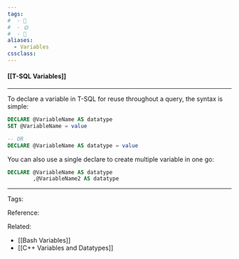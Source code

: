 ```yaml
---
tags:
#  - 🌱️
#  - 🌞️
#  - 🌲️
aliases: 
  - Variables
cssclass: 
---
```


#### [[T-SQL Variables]]

---

To declare a variable in T-SQL for reuse throughout a query, the syntax is simple:

```sql
DECLARE @VariableName AS datatype
SET @VariableName = value

-- OR
DECLARE @VariableName AS datatype = value
```

You can also use a single declare to create multiple variable in one go:

```sql
DECLARE @VariableName AS datatype
		,@VariableName2 AS datatype
```

---
Tags: 

Reference:

Related:
- [[Bash Variables]]
- [[C++ Variables and Datatypes]]
